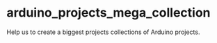 # arduino_projects_mega_collection
Help us to create a biggest projects collections of Arduino projects.
